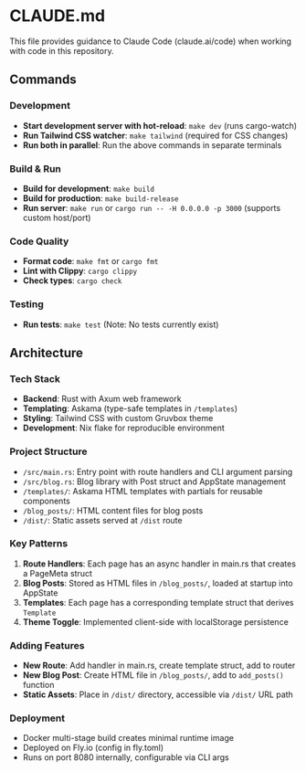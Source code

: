 # CLAUDE.md

This file provides guidance to Claude Code (claude.ai/code) when working with code in this repository.

## Commands

### Development
- **Start development server with hot-reload**: `make dev` (runs cargo-watch)
- **Run Tailwind CSS watcher**: `make tailwind` (required for CSS changes)
- **Run both in parallel**: Run the above commands in separate terminals

### Build & Run
- **Build for development**: `make build`
- **Build for production**: `make build-release`
- **Run server**: `make run` or `cargo run -- -H 0.0.0.0 -p 3000` (supports custom host/port)

### Code Quality
- **Format code**: `make fmt` or `cargo fmt`
- **Lint with Clippy**: `cargo clippy`
- **Check types**: `cargo check`

### Testing
- **Run tests**: `make test` (Note: No tests currently exist)

## Architecture

### Tech Stack
- **Backend**: Rust with Axum web framework
- **Templating**: Askama (type-safe templates in `/templates`)
- **Styling**: Tailwind CSS with custom Gruvbox theme
- **Development**: Nix flake for reproducible environment

### Project Structure
- `/src/main.rs`: Entry point with route handlers and CLI argument parsing
- `/src/blog.rs`: Blog library with Post struct and AppState management
- `/templates/`: Askama HTML templates with partials for reusable components
- `/blog_posts/`: HTML content files for blog posts
- `/dist/`: Static assets served at `/dist` route

### Key Patterns
1. **Route Handlers**: Each page has an async handler in main.rs that creates a PageMeta struct
2. **Blog Posts**: Stored as HTML files in `/blog_posts/`, loaded at startup into AppState
3. **Templates**: Each page has a corresponding template struct that derives `Template`
4. **Theme Toggle**: Implemented client-side with localStorage persistence

### Adding Features
- **New Route**: Add handler in main.rs, create template struct, add to router
- **New Blog Post**: Create HTML file in `/blog_posts/`, add to `add_posts()` function
- **Static Assets**: Place in `/dist/` directory, accessible via `/dist/` URL path

### Deployment
- Docker multi-stage build creates minimal runtime image
- Deployed on Fly.io (config in fly.toml)
- Runs on port 8080 internally, configurable via CLI args